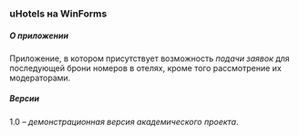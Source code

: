 ### uHotels на WinForms
##### О приложении

Приложение, в котором присутствует возможность *подачи заявок* для последующей брони номеров в отелях, кроме того рассмотрение их модераторами.

##### Версии

1.0 – *демонстрационная версия академического проекта*.
